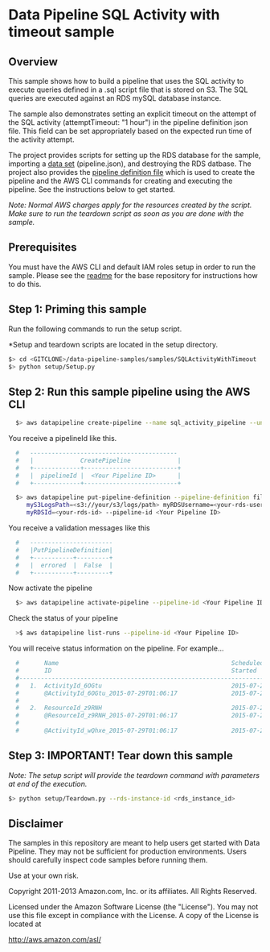 # Data Pipeline SQL Activity with timeout sample

## Overview

This sample shows how to build a pipeline that uses the SQL activity to execute queries defined in a .sql script file
that is stored on S3. The SQL queries are executed against an RDS mySQL database instance.

The sample also demonstrates setting an explicit timeout on the attempt of the SQL activity (attemptTimeout: "1 hour") in the pipeline definition json file. This field can be set appropriately based on the expected run time of the activity attempt. 

The project provides scripts for setting up the RDS database for the sample, importing a [data set](http://aws.amazon.com/datasets/6468931156960467) (pipeline.json), and destroying the RDS datbase. The project also provides the [pipeline definition file](http://docs.aws.amazon.com/datapipeline/latest/DeveloperGuide/dp-writing-pipeline-definition.html) which is used to create the pipeline and the AWS CLI commands for creating and executing the pipeline. See the instructions below to get started.

*Note: Normal AWS charges apply for the resources created by the script. Make sure to run the teardown script as soon as you are done with the sample.*

## Prerequisites

You must have the AWS CLI and default IAM roles setup in order to run the sample. Please see the [readme](https://github.com/awslabs/data-pipeline-samples) for the base repository for instructions how to do this.

## Step 1: Priming this sample

Run the following commands to run the setup script.

*Setup and teardown scripts are located in the setup directory.
```sh
$> cd <GITCLONE>/data-pipeline-samples/samples/SQLActivityWithTimeout
$> python setup/Setup.py
```

## Step 2: Run this sample pipeline using the AWS CLI

```sh 
  $> aws datapipeline create-pipeline --name sql_activity_pipeline --unique-id sql_activity_pipeline
```

You receive a pipelineId like this. 
```sh
  #   -----------------------------------------
  #   |             CreatePipeline             |
  #   +-------------+--------------------------+
  #   |  pipelineId |  <Your Pipeline ID>      |
  #   +-------------+--------------------------+
```

```sh
  $> aws datapipeline put-pipeline-definition --pipeline-definition file://pipeline.json --parameter-values
     myS3LogsPath=<s3://your/s3/logs/path> myRDSUsername=<your-rds-username> myRDSPassword=<your-rds-password>
     myRDSId=<your-rds-id> --pipeline-id <Your Pipeline ID> 
```

You receive a validation messages like this
```sh
  #   ----------------------- 
  #   |PutPipelineDefinition|
  #   +-----------+---------+
  #   |  errored  |  False  |
  #   +-----------+---------+
```

Now activate the pipeline
```sh
  $> aws datapipeline activate-pipeline --pipeline-id <Your Pipeline ID>
```

Check the status of your pipeline 
```sh
  >$ aws datapipeline list-runs --pipeline-id <Your Pipeline ID>
```

You will receive status information on the pipeline. For example... 
```sh
  #       Name                                                Scheduled Start      Status
  #       ID                                                  Started              Ended
  #---------------------------------------------------------------------------------------------------
  #   1.  ActivityId_6OGtu                                    2015-07-29T01:06:17  WAITING_ON_DEPENDENCIES
  #       @ActivityId_6OGtu_2015-07-29T01:06:17               2015-07-29T01:06:20
  #
  #   2.  ResourceId_z9RNH                                    2015-07-29T01:06:17  CREATING
  #       @ResourceId_z9RNH_2015-07-29T01:06:17               2015-07-29T01:06:20
  #
  #       @ActivityId_wQhxe_2015-07-29T01:06:17               2015-07-29T01:06:20
```


## Step 3: IMPORTANT! Tear down this sample

*Note: The setup script will provide the teardown command with parameters at end of the execution.*

```sh
$> python setup/Teardown.py --rds-instance-id <rds_instance_id>
```

## Disclaimer

The samples in this repository are meant to help users get started with Data Pipeline. They may not be sufficient for production environments. Users should carefully inspect code samples before running them.

Use at your own risk.

Copyright 2011-2013 Amazon.com, Inc. or its affiliates. All Rights Reserved.

Licensed under the Amazon Software License (the "License"). You may not use this file except in compliance with the License. A copy of the License is located at

http://aws.amazon.com/asl/
